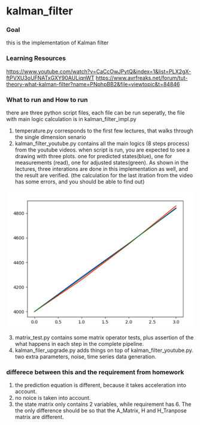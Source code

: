 # kalman_filter

### Goal
this is the implementation of Kalman filter


### Learning Resources
https://www.youtube.com/watch?v=CaCcOwJPytQ&index=1&list=PLX2gX-ftPVXU3oUFNATxGXY90AULiqnWT
https://www.avrfreaks.net/forum/tut-theory-what-kalman-filter?name=PNphpBB2&file=viewtopic&t=84846

### What to run and How to run
there are three python script files, each file can be run seperatly, the file with main logic calculation is in kalman_filter_impl.py
1. temperature.py corresponds to the first few lectures, that walks through the single dimension senario
2. kalman_filter_youtube.py contains all the main logics (8 steps process) from the youtube videos. when script is run, you are expected to see a drawing with three plots.
one for predicted states(blue), one for measurements (read), one for adjusted states(green). As shown in the lectures, three interations are done in this implementation as well, and the result are verified. (the calculation for the last itration from the video has some errors, and you should be able to find out)

![alt text](https://github.com/weihangChen/kalman_filter/blob/master/Kalman/img/plot.PNG "Logo Title Text 1")

3. matrix_test.py contains some matrix operator tests, plus assertion of the what happens in each step in the complete pipeline.
4. kalman_filer_upgrade.py adds things on top of kalman_filter_youtube.py. two extra parameters, noise, time series data generation.


### differece between this and the requirement from homework
1. the prediction equation is different, because it takes acceleration into account.
2. no noice is taken into account. 
3. the state matrix only contains 2 variables, while requirement has 6. The the only difference should be so 
that the A_Matrix, H and H_Tranpose matrix are different.

